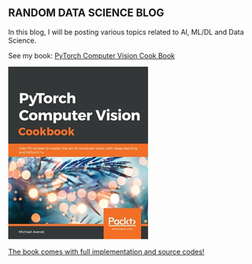 ## RANDOM DATA SCIENCE BLOG
In this blog, I will be posting various topics related to AI, ML/DL and Data Science.

See my book: [PyTorch Computer Vision Cook Book](https://www.amazon.com/PyTorch-Computer-Vision-Cookbook-computer-ebook/dp/B0862CX2ZL/ref=sr_1_2?crid=QH2QEQ7CSJXO&dchild=1&keywords=pytorch+computer+vision+cookbook&qid=1586893366&sprefix=phytorch+co%2Caps%2C209&sr=8-2)

![pytorch book cover](/images/pytorchcvc.jpg)

[The book comes with full implementation and source codes!](https://github.com/PacktPublishing/PyTorch-Computer-Vision-Cookbook/tree/master/Chapter10)


